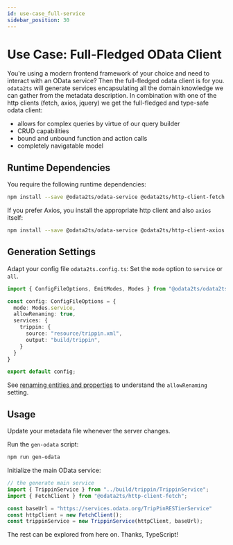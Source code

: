 ```yaml
---
id: use-case_full-service
sidebar_position: 30
---
```


# Use Case: Full-Fledged OData Client

You're using a modern frontend framework of your choice and need to interact with an OData service?
Then the full-fledged odata client is for you. `odata2ts` will generate services encapsulating all the
domain knowledge we can gather from the metadata description. In combination with one of the http clients
(fetch, axios, jquery) we get the full-fledged and type-safe odata client:

- allows for complex queries by virtue of our query builder
- CRUD capabilities
- bound and unbound function and action calls
- completely navigatable model

## Runtime Dependencies

You require the following runtime dependencies:

```bash npm2yarn
npm install --save @odata2ts/odata-service @odata2ts/http-client-fetch
```

If you prefer Axios, you install the appropriate http client and also `axios` itself:

```bash npm2yarn
npm install --save @odata2ts/odata-service @odata2ts/http-client-axios axios
```

## Generation Settings

Adapt your config file `odata2ts.config.ts`: Set the `mode` option to `service` or `all`.

```ts
import { ConfigFileOptions, EmitModes, Modes } from "@odata2ts/odata2ts";

const config: ConfigFileOptions = {
  mode: Modes.service,
  allowRenaming: true,
  services: {
    trippin: {
      source: "resource/trippin.xml",
      output: "build/trippin",
    }
  }
}

export default config;
```

See [renaming entities and properties](../generator/configuration#renaming-entities-and-properties) to understand
the `allowRenaming` setting.

## Usage

Update your metadata file whenever the server changes.

Run the `gen-odata` script:

```bash npm2yarn
npm run gen-odata
```

Initialize the main OData service:

```ts
// the generate main service
import { TrippinService } from "../build/trippin/TrippinService";
import { FetchClient } from "@odata2ts/http-client-fetch";

const baseUrl = "https://services.odata.org/TripPinRESTierService"
const httpClient = new FetchClient();
const trippinService = new TrippinService(httpClient, baseUrl);
```

The rest can be explored from here on. Thanks, TypeScript!
